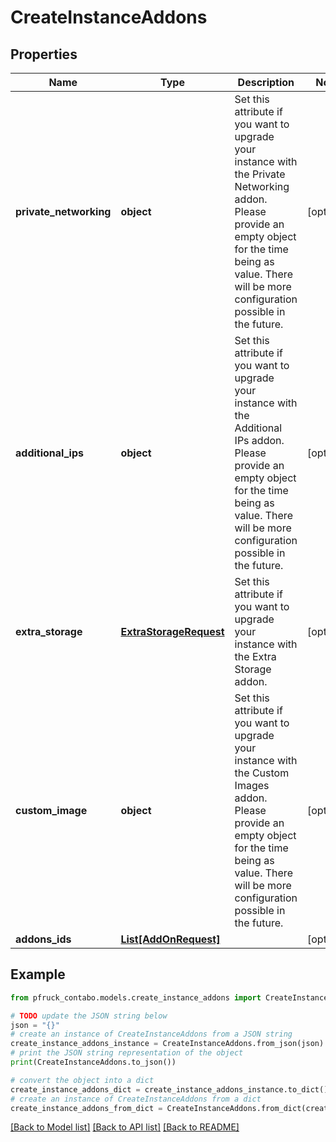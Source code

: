 # CreateInstanceAddons


## Properties

Name | Type | Description | Notes
------------ | ------------- | ------------- | -------------
**private_networking** | **object** | Set this attribute if you want to upgrade your instance with the Private Networking addon.   Please provide an empty object for the time being as value. There will be more configuration possible   in the future. | [optional] 
**additional_ips** | **object** | Set this attribute if you want to upgrade your instance with the Additional IPs addon. Please provide an empty object for the time being as value. There will be more configuration possible in the future. | [optional] 
**extra_storage** | [**ExtraStorageRequest**](ExtraStorageRequest.md) | Set this attribute if you want to upgrade your instance with the Extra Storage addon. | [optional] 
**custom_image** | **object** | Set this attribute if you want to upgrade your instance with the Custom Images addon.   Please provide an empty object for the time being as value. There will be more configuration possible   in the future. | [optional] 
**addons_ids** | [**List[AddOnRequest]**](AddOnRequest.md) |  | [optional] 

## Example

```python
from pfruck_contabo.models.create_instance_addons import CreateInstanceAddons

# TODO update the JSON string below
json = "{}"
# create an instance of CreateInstanceAddons from a JSON string
create_instance_addons_instance = CreateInstanceAddons.from_json(json)
# print the JSON string representation of the object
print(CreateInstanceAddons.to_json())

# convert the object into a dict
create_instance_addons_dict = create_instance_addons_instance.to_dict()
# create an instance of CreateInstanceAddons from a dict
create_instance_addons_from_dict = CreateInstanceAddons.from_dict(create_instance_addons_dict)
```
[[Back to Model list]](../README.md#documentation-for-models) [[Back to API list]](../README.md#documentation-for-api-endpoints) [[Back to README]](../README.md)



